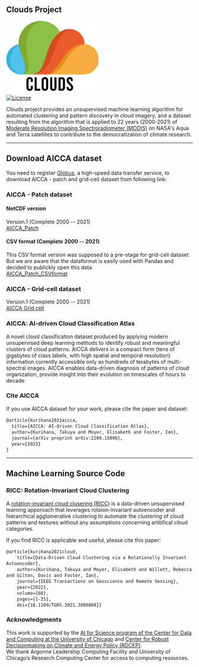 ## Clouds Project
![icon](docs/images/Clouds-Logo.png)  
[![License](https://img.shields.io/badge/license-MIT-green)](./LICENSE)

Clouds project provides an unsupervised machine learning algorithm for automated clustering and pattern discovery in cloud imagery, 
and a dataset resulting from the algorithm that is applied to 22 years (2000-2021) of [Moderate Resolution Imaging Spectroradiometer (MODIS)](https://ladsweb.modaps.eosdis.nasa.gov) on NASA's Aqua and Terra satellites
to contribute to the democratization of climate research.


---------------------------
## Download AICCA dataset

You need to register [Globus](https://www.globus.org/data-transfer), a high-speed data transfer service, to download AICCA - patch and grid-cell dataset from following link:  
### AICCA - Patch dataset  
#### NetCDF version
Version.1 (Complete 2000 -- 2021)   
[AICCA_Patch](https://app.globus.org/file-manager?origin_id=dc1bfe8a-cbc9-11ec-b95a-0f43df60473d&origin_path=%2F)

#### CSV format (Complete 2000 -- 2021)
This CSV format version was supposed to a pre-stage for grid-cell dataset. But we are aware that the dataformat is easily used with Pandas and decided to publickly open this data.   
[AICCA_Patch_CSVformat](https://app.globus.org/file-manager?origin_id=86f8615c-32e7-11ed-ba3e-d5fb255a47cc&origin_path=%2F)  


### AICCA - Grid-cell dataset
Version.1 (Complete 2000 -- 2021)  
[AICCA Grid cell](https://app.globus.org/file-manager?origin_id=085d7744-ee7f-11ec-b3bd-15403b7b75ed&origin_path=%2F)

### AICCA: AI-driven Cloud Classification Atlas
A novel cloud classification dataset produced by applying modern unsupervised deep learning methods to identify robust and meaningful clusters of cloud patterns.
AICCA delivers in a compact form (tens of gigabytes of class labels, with high spatial and
temporal resolution) information currently accessible only as hundreds of terabytes of multi-spectral images.
AICCA enables data-driven diagnosis of patterns of cloud organization, provide insight into their evolution on
timescales of hours to decade

### Cite AICCA
If you use AICCA dataset for your work, please cite the paper and dataset:   
```
@article{kurihana2022aicca,
  title={AICCA: AI-driven Cloud Classification Atlas},
  author={Kurihana, Takuya and Moyer, Elisabeth and Foster, Ian},
  journal={arXiv preprint arXiv:2209.15096},
  year={2022}
}
```


---------------------------
##  Machine Learning Source Code
### RICC: Rotation-Invariant Cloud Clustering
A [rotation-invariant cloud clusering (RICC)](https://ieeexplore.ieee.org/document/9497325) is a data-driven unsupervised learning apporoach 
that leverages rotaion-invariant autoencoder and hierarchical agglomerative clustering to automate the clustering of cloud patterns and textures 
without any assumptions concerning artitifical cloud categories.   

If you find RICC is applicable and useful, please cite this paper:
```
@article{kurihana2021cloud,  
    title={Data-Driven Cloud Clustering via a Rotationally Invariant Autoencoder},   
    author={Kurihana, Takuya and Moyer, Elisabeth and Willett, Rebecca and Gilton, Davis and Foster, Ian},  
    journal={IEEE Transactions on Geoscience and Remote Sensing},   
    year={2022},  
    volume={60},   
    pages={1-25},  
    doi={10.1109/TGRS.2021.3098008}}
```

### Acknowledgments
This work is supported by the [AI for Science program of the Center for Data and Computing at the University of Chicago](https://datascience.uchicago.edu/research/is-climate-change-changing-clouds/) and
[Center for Robust Decisionmaking on Climate and Energy Policy (RDCEP)](http://www.rdcep.org/).  
We thank Argonne Leadership Computing Facility and University of Chicago’s Research Computing Center for access to computing resources.
